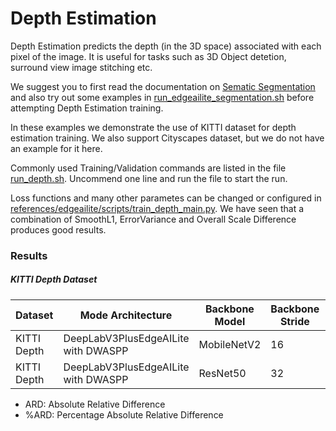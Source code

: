 # Depth Estimation

Depth Estimation predicts the depth (in the 3D space) associated with each pixel of the image. It is useful for tasks such as 3D Object detetion, surround view image stitching etc.

We suggest you to first read the documentation on [Sematic Segmentation](./Semantic_Segmentation.md) and also try out some examples in [run_edgeailite_segmentation.sh](../../run_edgeailite_segmentation.sh) before attempting Depth Estimation training.

In these examples we demonstrate the use of KITTI dataset for depth estimation training. We also support Cityscapes dataset, but we do not have an example for it here.

Commonly used Training/Validation commands are listed in the file [run_depth.sh](../../run_depth.sh). Uncommend one line and run the file to start the run.

Loss functions and many other parametes can be changed or configured in [references/edgeailite/scripts/train_depth_main.py](../../references/edgeailite/scripts/train_depth_main.py). We have seen that a combination of SmoothL1, ErrorVariance and Overall Scale Difference produces good results.

### Results

##### KITTI Depth Dataset

|Dataset    |Mode Architecture         |Backbone Model |Backbone Stride|Resolution |Complexity (GigaMACS)|ARD       |%ARD      |Model Configuration Name                  |
|---------  |----------                |-----------    |-------------- |-----------|--------             |----------|----------|----------------------------------------  |
|KITTI Depth|DeepLabV3PlusEdgeAILite with DWASPP |MobileNetV2    |16             |768x384    |**3.44**             |0.0705    |**7.05**  |**deeplabv3plus_mobilenetv2_tv_edgeailite**          |
|KITTI Depth|DeepLabV3PlusEdgeAILite with DWASPP |ResNet50       |32             |768x384    |**28.52**            |0.0631    |**6.31**  |**fpn_edgeailite_aspp_resnet50**         |

- ARD: Absolute Relative Difference<br>
- %ARD: Percentage Absolute Relative Difference